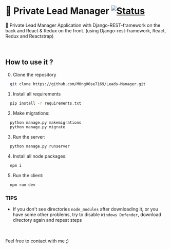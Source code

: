 # 📝 Private Lead Manager [![Status](https://img.shields.io/badge/status-work--in--progress-yellow)](https://github.com/M0ng00se7169/Leads-Manager)

📝 Private Lead Manager Application with Django-REST-framework on the back and React & Redux on the front. 
(using Django-rest-framework, React, Redux and Reactstrap) 

<br/>

## How to use it ? 

0. Clone the repository 
```bash
  git clone https://github.com/M0ng00se7169/Leads-Manager.git
```

1. Install all requirements
```bash
  pip install -r requirements.txt
```

2. Make migrations: 
```bash
  python manage.py makemigrations
  python manage.py migrate
```

3. Run the server:
```bash
  python manage.py runserver
```

4. Install all node packages:
```bash
  npm i
```

5. Run the client:
```bash
  npm run dev
```

### TIPS
- If you don't see directories `node_modules` after downloading it, or you have some other problems, try to disable `Windows Defender`, download directory again and repeat steps


<br/><br/>
Feel free to contact with me ;)

